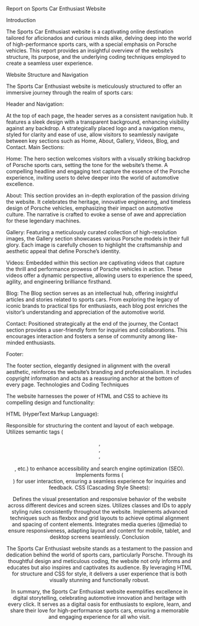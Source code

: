 Report on Sports Car Enthusiast Website

Introduction

The Sports Car Enthusiast website is a captivating online destination tailored for aficionados and curious minds alike, delving deep into the world of high-performance sports cars, with a special emphasis on Porsche vehicles. This report provides an insightful overview of the website’s structure, its purpose, and the underlying coding techniques employed to create a seamless user experience.

Website Structure and Navigation

The Sports Car Enthusiast website is meticulously structured to offer an immersive journey through the realm of sports cars:

Header and Navigation:

At the top of each page, the header serves as a consistent navigation hub. It features a sleek design with a transparent background, enhancing visibility against any backdrop.
A strategically placed logo and a navigation menu, styled for clarity and ease of use, allow visitors to seamlessly navigate between key sections such as Home, About, Gallery, Videos, Blog, and Contact.
Main Sections:

Home: The hero section welcomes visitors with a visually striking backdrop of Porsche sports cars, setting the tone for the website’s theme. A compelling headline and engaging text capture the essence of the Porsche experience, inviting users to delve deeper into the world of automotive excellence.

About: This section provides an in-depth exploration of the passion driving the website. It celebrates the heritage, innovative engineering, and timeless design of Porsche vehicles, emphasizing their impact on automotive culture. The narrative is crafted to evoke a sense of awe and appreciation for these legendary machines.

Gallery: Featuring a meticulously curated collection of high-resolution images, the Gallery section showcases various Porsche models in their full glory. Each image is carefully chosen to highlight the craftsmanship and aesthetic appeal that define Porsche’s identity.

Videos: Embedded within this section are captivating videos that capture the thrill and performance prowess of Porsche vehicles in action. These videos offer a dynamic perspective, allowing users to experience the speed, agility, and engineering brilliance firsthand.

Blog: The Blog section serves as an intellectual hub, offering insightful articles and stories related to sports cars. From exploring the legacy of iconic brands to practical tips for enthusiasts, each blog post enriches the visitor’s understanding and appreciation of the automotive world.

Contact: Positioned strategically at the end of the journey, the Contact section provides a user-friendly form for inquiries and collaborations. This encourages interaction and fosters a sense of community among like-minded enthusiasts.

Footer:

The footer section, elegantly designed in alignment with the overall aesthetic, reinforces the website’s branding and professionalism. It includes copyright information and acts as a reassuring anchor at the bottom of every page.
Technologies and Coding Techniques

The website harnesses the power of HTML and CSS to achieve its compelling design and functionality:

HTML (HyperText Markup Language):

Responsible for structuring the content and layout of each webpage.
Utilizes semantic tags (<header>, <section>, <footer>, <nav>, <article>, etc.) to enhance accessibility and search engine optimization (SEO).
Implements forms (<form>) for user interaction, ensuring a seamless experience for inquiries and feedback.
CSS (Cascading Style Sheets):

Defines the visual presentation and responsive behavior of the website across different devices and screen sizes.
Utilizes classes and IDs to apply styling rules consistently throughout the website.
Implements advanced techniques such as flexbox and grid layouts to achieve optimal alignment and spacing of content elements.
Integrates media queries (@media) to ensure responsiveness, adapting layout and content for mobile, tablet, and desktop screens seamlessly.
Conclusion

The Sports Car Enthusiast website stands as a testament to the passion and dedication behind the world of sports cars, particularly Porsche. Through its thoughtful design and meticulous coding, the website not only informs and educates but also inspires and captivates its audience. By leveraging HTML for structure and CSS for style, it delivers a user experience that is both visually stunning and functionally robust.

In summary, the Sports Car Enthusiast website exemplifies excellence in digital storytelling, celebrating automotive innovation and heritage with every click. It serves as a digital oasis for enthusiasts to explore, learn, and share their love for high-performance sports cars, ensuring a memorable and engaging experience for all who visit.
